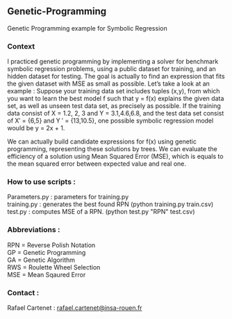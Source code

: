 ## Genetic-Programming
Genetic Programming example for Symbolic Regression

### Context
I practiced genetic programming by implementing a solver for benchmark symbolic regression problems, using a public dataset for training, and an hidden dataset for testing.
The goal is actually to find an expression that fits the given dataset with MSE as small as possible. Let’s take a look at an example : Suppose your training data set includes tuples (x,y), from which you want to learn the best model f such that y = f(x) explains the given data set, as well as unseen test data set, as precisely as possible. If the training data consist of X = 1.2, 2, 3 and Y = 3.1,4.6,6.8, and the test data set consist of X′ = {6,5} and Y ′ = {13,10.5}, one possible symbolic regression model would be y = 2x + 1.

We can actually build candidate expressions for f(x) using genetic programming, representing these solutions by trees. We can evaluate the efficiency of a solution using Mean Squared Error (MSE), which is equals to the mean squared error between expected value and real one.

### How to use scripts : 
Parameters.py : parameters for training.py  
training.py : generates the best found RPN (python training.py train.csv)  
test.py : computes MSE of a RPN. (python test.py "RPN" test.csv)  

### Abbreviations : 
RPN = Reverse Polish Notation  
GP = Genetic Programming  
GA = Genetic Algorithm  
RWS = Roulette Wheel Selection  
MSE = Mean Sqaured Error  

### Contact :
Rafael Cartenet : rafael.cartenet@insa-rouen.fr  
